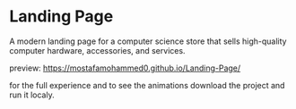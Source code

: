 # Landing Page
 A modern landing page for a computer science store that sells high-quality computer hardware, accessories, and services.

 preview: https://mostafamohammed0.github.io/Landing-Page/

 for the full experience and to see the animations download the project and run it localy. 
